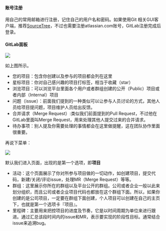 #### 账号注册

用自己的常用邮箱进行注册，记住自己的用户名和密码。如果使用Git 相关GUI客户端，推荐[SourceTree](https://www.sourcetreeapp.com/)，不过也需要注册atlassian.com账号，GitLab注册完成后登录。

#### GitLab面板

![](https://tva1.sinaimg.cn/large/006tKfTcly1fj9wnlxqr1j317y0ei421.jpg)

如上图所示。

- 您的项目：包含你创建以及参与的项目都会列在这里
- 星标项目：你对自己感兴趣的项目打标签，相当于收藏（star）
- 浏览项目：可以浏览平台里面各个用户或者群组创建的公开（Public）项目或者内部（Internal）项目
- 问题（issue）：前面我们提到的一种类似可以让参与人员讨论的方式，其他人员给项目提问题，项目维护人员给出反馈。
- 合并请求（Merge Request）:类似我们前面提到的Pull Request，不过他在GitLab里面叫Merge Request，用来处理其他人提交过来的合并请求。
- 待办事项：别人提及你需要处理的事情都会在这里做提醒，这在团队协作里面很重要。

再说下菜单：

![](https://tva1.sinaimg.cn/large/006tKfTcly1fj9xg1e0ryj31840hmtao.jpg)

默认我们进入页面，出现的是第一个选项，即**项目**

- 活动：这个页面展示了你对所参与项目做的一切动作，如创建项目，提交代码，新建/关闭/评论issue，处理MR（Merge Request）等等。
- 群组：这里展示你所在的群组以及平台公开的群组。公司或者企业一般以此来划分组织，而且公司或者企业项目代码也都放在这个群组下面。所以，如果你创建的是公司项目，一定要在群组下面创建，个人项目可以创建在自己的主页下，也就是第一个选项卡『项目』。
- 里程碑：主要用来把控项目的进度及节奏，它是以时间周期为单位来进行跟进。通过汇总该段时间内的issue和MR，表示要实现的阶段性目标。通常结合issue来追溯bug。
